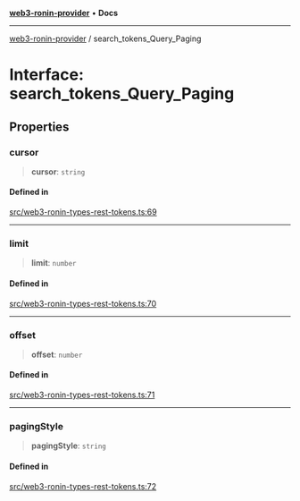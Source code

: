 [**web3-ronin-provider**](../README.md) • **Docs**

***

[web3-ronin-provider](../globals.md) / search\_tokens\_Query\_Paging

# Interface: search\_tokens\_Query\_Paging

## Properties

### cursor

> **cursor**: `string`

#### Defined in

[src/web3-ronin-types-rest-tokens.ts:69](https://github.com/chuacw/web3-ronin-provider/blob/1a659b81d9c7d7afbced0ae2b11550f4f6c0a233/src/web3-ronin-types-rest-tokens.ts#L69)

***

### limit

> **limit**: `number`

#### Defined in

[src/web3-ronin-types-rest-tokens.ts:70](https://github.com/chuacw/web3-ronin-provider/blob/1a659b81d9c7d7afbced0ae2b11550f4f6c0a233/src/web3-ronin-types-rest-tokens.ts#L70)

***

### offset

> **offset**: `number`

#### Defined in

[src/web3-ronin-types-rest-tokens.ts:71](https://github.com/chuacw/web3-ronin-provider/blob/1a659b81d9c7d7afbced0ae2b11550f4f6c0a233/src/web3-ronin-types-rest-tokens.ts#L71)

***

### pagingStyle

> **pagingStyle**: `string`

#### Defined in

[src/web3-ronin-types-rest-tokens.ts:72](https://github.com/chuacw/web3-ronin-provider/blob/1a659b81d9c7d7afbced0ae2b11550f4f6c0a233/src/web3-ronin-types-rest-tokens.ts#L72)
